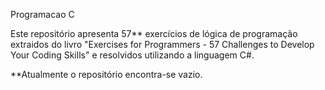 Programacao C

Este repositório apresenta 57** exercícios de lógica de programação extraidos do livro "Exercises for Programmers - 57 Challenges to Develop Your Coding Skills" e resolvidos utilizando a linguagem C#.

**Atualmente o repositório encontra-se vazio.
